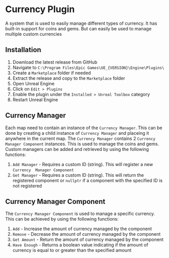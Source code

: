 # Currency Plugin
A system that is used to easily manage different types of currency. It has built-in support for coins and gems. But can easily be used to manage multiple custom currencies

## Installation
1. Download the latest release from GitHub
2. Navigate to `C:\Program Files\Epic Games\UE_{VERSION}\Engine\Plugins\`
3. Create a `Marketplace` folder if needed
4. Extract the release and copy to the `Marketplace` folder
5. Open Unreal Engine
6. Click on `Edit > Plugins`
7. Enable the plugin under the `Installed > Unreal Toolbox` category
8. Restart Unreal Engine

## Currency Manager
Each map need to contain an instance of the `Currency Manager`. This can be done by creating a child instance of `Currency Manager` and placeing it anywhere in the current map. The `Currency Manager` contains 2 `Currency Manager Component` instances. This is used to manage the coins and gems. Custom managers can be added and retrieved by using the following functions:
1. `Add Manager` - Requires a custom ID (string). This will register a new `Currency  Manager Component`
2. `Get Manager` - Requires a custom ID (string). This will return the registered component or `nullptr` if a component with the specified ID is not registered

## Currency Manager Component
The `Currency Manager Component` is used to manage a specific currency. This can be achieved by using the following functions:
1. `Add` - Increase the amount of currency managed by the component
2. `Remove` - Decrease the amount of currency managed by the component
3. `Get Amount` - Return the amount of currency managed by the component
4. `Have Enough` - Returns a boolean value indicating if the amount of currency is equal to or greater than the specified amount
